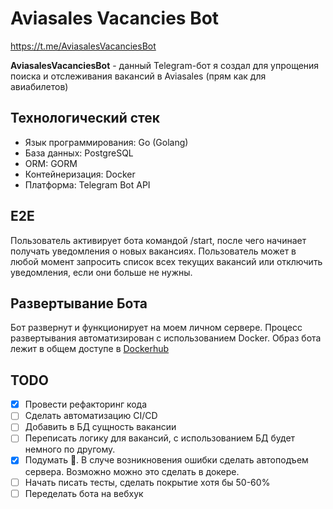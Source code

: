 # Aviasales Vacancies Bot

https://t.me/AviasalesVacanciesBot

**AviasalesVacanciesBot** - данный Telegram-бот я создал для упрощения поиска и отслеживания вакансий в Aviasales (прям как для авиабилетов)

## Технологический стек
* Язык программирования: Go (Golang)
* База данных: PostgreSQL
* ORM: GORM
* Контейнеризация: Docker
* Платформа: Telegram Bot API

## E2E
Пользователь активирует бота командой /start, после чего начинает получать  уведомления о новых вакансиях. Пользователь может в любой момент запросить список всех текущих вакансий или отключить уведомления, если они больше не нужны.

## Развертывание Бота
Бот развернут и функционирует на моем личном сервере. Процесс развертывания автоматизирован с использованием Docker. Образ бота лежит в общем доступе в [Dockerhub](https://hub.docker.com/r/khilik/server-bot-aviasales/tags)

## TODO
- [x] Провести рефакторинг кода
- [ ] Сделать автоматизацию CI/CD
- [ ] Добавить в БД сущность вакансии
- [ ] Переписать логику для вакансий, с использованием БД будет немного по другому.
- [x] Подумать 🤔. В случе возникновения ошибки сделать автоподъем сервера. Возможно можно это сделать в докере.
- [ ] Начать писать тесты, сделать покрытие хотя бы 50-60%
- [ ] Переделать бота на вебхук
